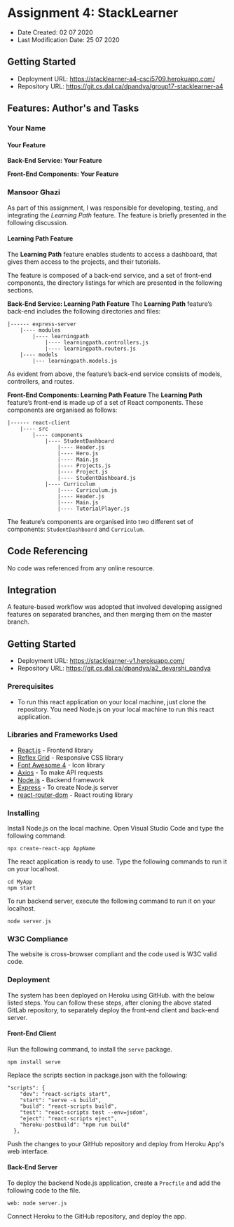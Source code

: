 # Assignment 4: StackLearner

* Date Created: 02 07 2020
* Last Modification Date: 25 07 2020

## Getting Started

* Deployment URL: https://stacklearner-a4-csci5709.herokuapp.com/
* Repository URL: https://git.cs.dal.ca/dpandya/group17-stacklearner-a4

## Features: Author's and Tasks

### Your Name

#### Your Feature

**Back-End Service: Your Feature**

**Front-End Components: Your Feature**

### Mansoor Ghazi
As part of this assignment, I was responsible for developing, testing, and integrating the *Learning Path* feature. The feature is briefly presented in the following discussion.

#### Learning Path Feature
The **Learning Path** feature enables students to access a dashboard, that gives them access to the projects, and their tutorials. 

The feature is composed of a back-end service, and a set of front-end components, the directory listings for which are presented in the following sections.

**Back-End Service: Learning Path Feature**
The **Learning Path** feature’s back-end includes the following directories and files:
```
|------ express-server
	|---- modules
		|---- learningpath
			|---- learningpath.controllers.js
			|---- learningpath.routers.js
	|---- models
		|--- learningpath.models.js
```
As evident from above, the feature’s back-end service consists of models, controllers, and routes.

**Front-End Components: Learning Path Feature**
The **Learning Path** feature’s front-end is made up of a set of React components. These components are organised as follows:
```
|------ react-client
	|---- src
		|---- components
			|---- StudentDashboard
				|---- Header.js
				|---- Hero.js
				|---- Main.js
				|---- Projects.js
				|---- Project.js
				|---- StudentDashboard.js
			|---- Curriculum
				|---- Curriculum.js
				|---- Header.js
				|---- Main.js
				|---- TutorialPlayer.js
```
The feature’s components are organised into two different set of components: `StudentDashboard` and `Curriculum`.

## Code Referencing
No code was referenced from any online resource.

## Integration
A feature-based workflow was adopted that involved developing assigned features on separated branches, and then merging them on the master branch.

## Getting Started

* Deployment URL: https://stacklearner-v1.herokuapp.com/
* Repository URL: https://git.cs.dal.ca/dpandya/a2_devarshi_pandya

### Prerequisites

* To run this react application on your local machine, just clone the repository. You need Node.js on your local machine to run this react application.

### Libraries and Frameworks Used

* [React.js](https://reactjs.org/) - Frontend library
* [Reflex Grid](https://github.com/leejordan/reflex) - Responsive CSS library
* [Font Awesome 4](https://fontawesome.com/icons?d=gallery) - Icon library
* [Axios](https://www.npmjs.com/package/react-axios) - To make API requests
* [Node.js](https://nodejs.org/en/) - Backend framework
* [Express](https://expressjs.com/) - To create Node.js server
* [react-router-dom](https://www.npmjs.com/package/react-router-dom) - React routing library

### Installing

Install Node.js on the local machine. Open Visual Studio Code and type the following command:
```
npx create-react-app AppName
```
The react application is ready to use. Type the following commands to run it on your localhost.
```
cd MyApp
npm start
```
To run backend server, execute the following command to run it on your localhost.
```
node server.js
```

### W3C Compliance
The website is cross-browser compliant and the code used is W3C valid code.

### Deployment
The system has been deployed on Heroku using GitHub. with the below listed steps. You can follow these steps, after cloning the above stated GitLab repository, to separately deploy the front-end client and back-end server.

#### Front-End Client
Run the following command, to install the `serve` package.
```
npm install serve
```
Replace the scripts section in package.json with the following:
```
"scripts": {
    "dev": "react-scripts start",
    "start": "serve -s build",
    "build": "react-scripts build",
    "test": "react-scripts test --env=jsdom",
    "eject": "react-scripts eject",
    "heroku-postbuild": "npm run build"
  },
```
Push the changes to your GitHub repository and deploy from Heroku App's web interface.

#### Back-End Server
To deploy the backend Node.js application, create a `Procfile` and add the following code to the file.
```
web: node server.js
```
Connect Heroku to the GitHub repository, and deploy the app.

